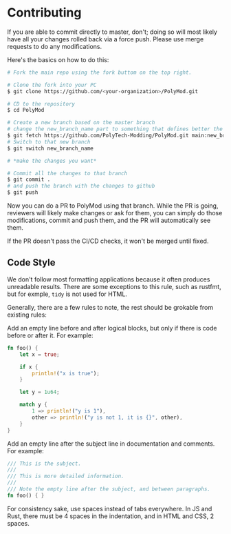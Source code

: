 # Contributing

If you are able to commit directly to master, don't; doing so will most likely have all your changes rolled back via a force push.
Please use merge requests to do any modifications.

Here's the basics on how to do this:

```bash
# Fork the main repo using the fork buttom on the top right.

# Clone the fork into your PC
$ git clone https://github.com/<your-organization>/PolyMod.git

# CD to the repository
$ cd PolyMod

# Create a new branch based on the master branch
# change the new_branch_name part to something that defines better the change you are making.
$ git fetch https://github.com/PolyTech-Modding/PolyMod.git main:new_branch_name
# Switch to that new branch
$ git switch new_branch_name

# *make the changes you want*

# Commit all the changes to that branch
$ git commit .
# and push the branch with the changes to github
$ git push
```

Now you can do a PR to PolyMod using that branch.
While the PR is going, reviewers will likely make changes or ask for them, you can simply do those modifications, commit and push them, and the PR will automatically see them.

If the PR doesn't pass the CI/CD checks, it won't be merged until fixed.

## Code Style

We don't follow most formatting applications because it often produces unreadable results.
There are some exceptions to this rule, such as rustfmt, but for exmple, `tidy` is not used for HTML.

Generally, there are a few rules to note, the rest should be grokable from existing rules:

Add an empty line before and after logical blocks, but only if there is code before or after it. For example:

```rust
fn foo() {
    let x = true;

    if x {
        println!("x is true");
    }

    let y = 1u64;

    match y {
        1 => println!("y is 1"),
        other => println!("y is not 1, it is {}", other),
    }
}
```

Add an empty line after the subject line in documentation and comments.
For example:

```rust
/// This is the subject.
///
/// This is more detailed information.
///
/// Note the empty line after the subject, and between paragraphs.
fn foo() { }
```

For consistency sake, use spaces instead of tabs everywhere.
In JS and Rust, there must be 4 spaces in the indentation, and in HTML and CSS, 2 spaces.
